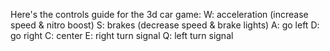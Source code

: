 Here's the controls guide for the 3d car game:
W: acceleration (increase speed & nitro boost)
S: brakes (decrease speed & brake lights)
A: go left
D: go right
C: center
E: right turn signal
Q: left turn signal
